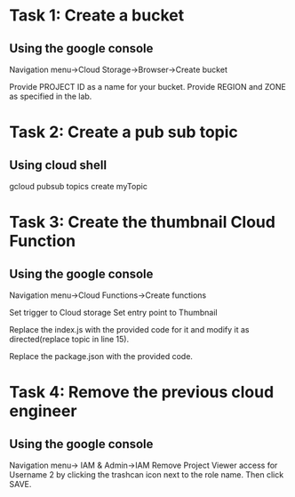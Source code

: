 # Task 1: Create a bucket

## Using the google console 
 
Navigation menu->Cloud Storage->Browser->Create bucket
  
Provide PROJECT ID as a name for your bucket.
Provide REGION and ZONE as specified in the lab.


# Task 2: Create a pub sub topic

## Using cloud shell

gcloud pubsub topics create myTopic


# Task 3: Create the thumbnail Cloud Function

## Using the google console

Navigation menu->Cloud Functions->Create functions

Set trigger to Cloud storage
Set entry point to Thumbnail

Replace the index.js with the provided code for it 
and modify it as directed(replace topic in line 15).

Replace the package.json with the provided code.


# Task 4: Remove the previous cloud engineer
## Using the google console

Navigation menu-> IAM & Admin->IAM
Remove Project Viewer access for Username 2 by clicking the trashcan icon next to the role name.
Then click SAVE.